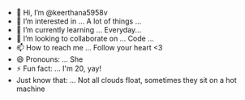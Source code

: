 - 👋 Hi, I’m @keerthana5958v      
- 👀 I’m interested in ... A lot of things ...      
- 🌱 I’m currently learning ... Everyday...      
- 💞️ I’m looking to collaborate on ... Code ...           
- 📫 How to reach me ... Follow your heart <3            
- 😄 Pronouns: ... She    
- ⚡ Fun fact: ... I'm 20, yay!          
- Just know that: ... Not all clouds float, sometimes they sit on a hot machine    
  
<!--- 
keerthana5958v/keerthana5958v is a ✨ special ✨ repository because its `README.md` (this file) appears on your GitHub profile.
You can click the Preview link to take a look at your changes.
--->
